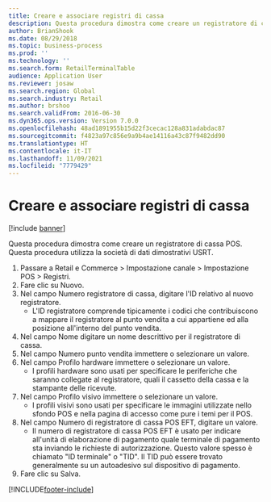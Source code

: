 ```yaml
---
title: Creare e associare registri di cassa
description: Questa procedura dimostra come creare un registratore di cassa POS.
author: BrianShook
ms.date: 08/29/2018
ms.topic: business-process
ms.prod: ''
ms.technology: ''
ms.search.form: RetailTerminalTable
audience: Application User
ms.reviewer: josaw
ms.search.region: Global
ms.search.industry: Retail
ms.author: brshoo
ms.search.validFrom: 2016-06-30
ms.dyn365.ops.version: Version 7.0.0
ms.openlocfilehash: 48ad1891955b15d22f3cecac128a831adabdac87
ms.sourcegitcommit: f4823a97c856e9a9b4ae14116a43c87f9482dd90
ms.translationtype: HT
ms.contentlocale: it-IT
ms.lasthandoff: 11/09/2021
ms.locfileid: "7779429"
---
```

# <a name="create-and-associate-registers"></a>Creare e associare registri di cassa

[!include [banner](../includes/banner.md)]

Questa procedura dimostra come creare un registratore di cassa POS. Questa procedura utilizza la società di dati dimostrativi USRT.

1. Passare a Retail e Commerce > Impostazione canale > Impostazione POS > Registri.
2. Fare clic su Nuovo.
3. Nel campo Numero registratore di cassa, digitare l'ID relativo al nuovo registratore.
    * L'ID registratore comprende tipicamente i codici che contribuiscono a mappare il registratore al punto vendita a cui appartiene ed alla posizione all'interno del punto vendita.  
4. Nel campo Nome digitare un nome descrittivo per il registratore di cassa.
5. Nel campo Numero punto vendita immettere o selezionare un valore.
6. Nel campo Profilo hardware immettere o selezionare un valore.
    * I profili hardware sono usati per specificare le periferiche che saranno collegate al registratore, quali il cassetto della cassa e la stampante delle ricevute.  
7. Nel campo Profilo visivo immettere o selezionare un valore.
    * I profili visivi sono usati per specificare le immagini utilizzate nello sfondo POS e nella pagina di accesso come pure i temi per il POS.  
8. Nel campo Numero di registratore di cassa POS EFT, digitare un valore.
    * Il numero di registratore di cassa POS EFT è usato per indicare all'unità di elaborazione di pagamento quale terminale di pagamento sta inviando le richieste di autorizzazione. Questo valore spesso è chiamato "ID terminale" o "TID". Il TID può essere trovato generalmente su un autoadesivo sul dispositivo di pagamento.  
9. Fare clic su Salva.



[!INCLUDE[footer-include](../../includes/footer-banner.md)]